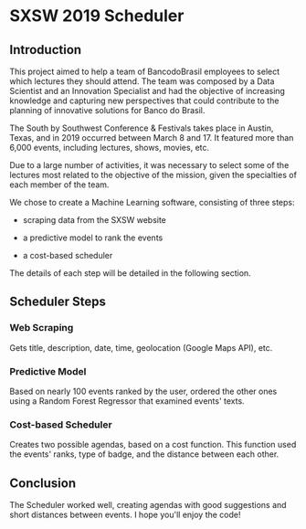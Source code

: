 # SXSW 2019 Scheduler

## Introduction

This project aimed to help a team of BancodoBrasil employees to select which lectures they should attend. The team was composed by a Data Scientist and an Innovation Specialist and had the objective of increasing knowledge and capturing new perspectives that could contribute to the planning of innovative solutions for Banco do Brasil.

The South by Southwest Conference & Festivals takes place in Austin, Texas, and in 2019 occurred between March 8 and 17. It featured more than 6,000 events, including lectures, shows, movies, etc.

Due to a large number of activities, it was necessary to select some of the lectures most related to the objective of the mission, given the specialties of each member of the team.

We chose to create a Machine Learning software, consisting of three steps:

* scraping data from the SXSW website

* a predictive model to rank the events

* a cost-based scheduler

The details of each step will be detailed in the following section.

## Scheduler Steps


### Web Scraping

Gets title, description, date, time, geolocation (Google Maps API), etc.

### Predictive Model

Based on nearly 100 events ranked by the user, ordered the other ones using a Random Forest Regressor that examined events' texts.

### Cost-based Scheduler

Creates two possible agendas, based on a cost function. This function used the events' ranks, type of badge, and the distance between each other.

## Conclusion

The Scheduler worked well, creating agendas with good suggestions and short distances between events. I hope you'll enjoy the code!
